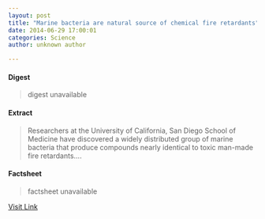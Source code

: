 ```yaml
---
layout: post
title: "Marine bacteria are natural source of chemical fire retardants"
date: 2014-06-29 17:00:01
categories: Science
author: unknown author

---
```



#### Digest
>digest unavailable

#### Extract
>Researchers at the University of California, San Diego School of Medicine have discovered a widely distributed group of marine bacteria that produce compounds nearly identical to toxic man-made fire retardants....

#### Factsheet
>factsheet unavailable

[Visit Link](http://phys.org/news323244573.html)


